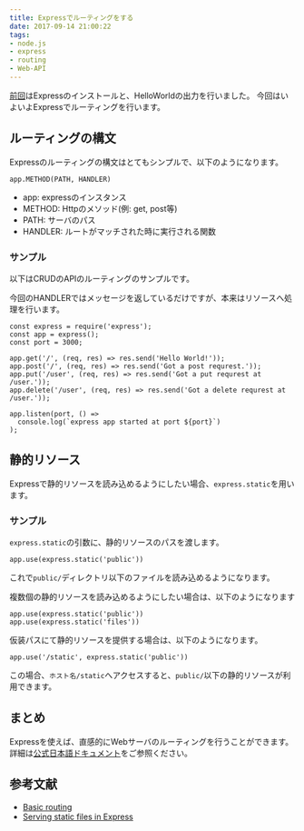 ```yaml
---
title: Expressでルーティングをする
date: 2017-09-14 21:00:22
tags:
- node.js
- express
- routing
- Web-API
---
```

[前回](http://k4h4shi.com/2017/09/14/build-a-server-with-express/)はExpressのインストールと、HelloWorldの出力を行いました。
今回はいよいよExpressでルーティングを行います。

## ルーティングの構文
Expressのルーティングの構文はとてもシンプルで、以下のようになります。

```
app.METHOD(PATH, HANDLER)
```

- app: expressのインスタンス
- METHOD: Httpのメソッド(例: get, post等)
- PATH: サーバのパス
- HANDLER: ルートがマッチされた時に実行される関数

### サンプル
以下はCRUDのAPIのルーティングのサンプルです。

今回のHANDLERではメッセージを返しているだけですが、本来はリソースへ処理を行います。
```
const express = require('express');
const app = express();
const port = 3000;

app.get('/', (req, res) => res.send('Hello World!'));
app.post('/', (req, res) => res.send('Got a post requrest.'));
app.put('/user', (req, res) => res.send('Got a put requrest at /user.'));
app.delete('/user', (req, res) => res.send('Got a delete requrest at /user.'));

app.listen(port, () => 
  console.log(`express app started at port ${port}`)
);
```

## 静的リソース
Expressで静的リソースを読み込めるようにしたい場合、`express.static`を用います。

### サンプル

`express.static`の引数に、静的リソースのパスを渡します。
```
app.use(express.static('public'))
```

これで`public/`ディレクトリ以下のファイルを読み込めるようになります。

複数個の静的リソースを読み込めるようにしたい場合は、以下のようになります

```
app.use(express.static('public'))
app.use(express.static('files'))
```

仮装パスにて静的リソースを提供する場合は、以下のようになります。
```
app.use('/static', express.static('public'))
```

この場合、`ホスト名/static`へアクセスすると、`public/`以下の静的リソースが利用できます。

## まとめ
Expressを使えば、直感的にWebサーバのルーティングを行うことができます。
詳細は[公式日本語ドキュメント](http://expressjs.com/ja/)をご参照ください。

## 参考文献
- [Basic routing](http://expressjs.com/en/starter/basic-routing.html)
- [Serving static files in Express](http://expressjs.com/en/starter/static-files.html)
